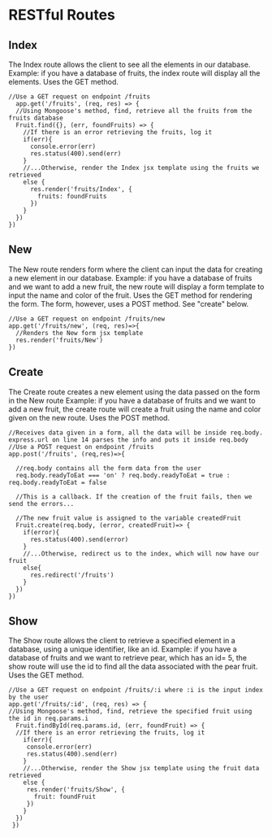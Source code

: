# RESTful Routes
## Index 
The Index route allows the client to see all the elements in our database. Example: if you have a database of fruits, the index route will display all the elements.
Uses the GET method.
  ```
  //Use a GET request on endpoint /fruits
    app.get('/fruits', (req, res) => {
    //Using Mongoose's method, find, retrieve all the fruits from the fruits database
    Fruit.find({}, (err, foundFruits) => {
      //If there is an error retrieving the fruits, log it
      if(err){
        console.error(err)
        res.status(400).send(err)
      } 
      //...Otherwise, render the Index jsx template using the fruits we retrieved
      else {
        res.render('fruits/Index', {
          fruits: foundFruits
        })
      }
    })
  })
  ```

## New
The New route renders form where the client can input the data for creating a new element in our database. Example: if you have a database of fruits and we want to add a new fruit, the new route will display a form template to input the name and color of the fruit.
Uses the GET method for rendering the form. The form, however, uses a POST method. See "create" below.
```
//Use a GET request on endpoint /fruits/new
app.get('/fruits/new', (req, res)=>{
  //Renders the New form jsx template
  res.render('fruits/New')
})
```

## Create
The Create route creates a new element using the data passed on the form in the New route  Example: if you have a database of fruits and we want to add a new fruit, the create route will create a fruit using the name and color given on the new route.
Uses the POST method.

```
//Receives data given in a form, all the data will be inside req.body. express.url on line 14 parses the info and puts it inside req.body 
//Use a POST request on endpoint /fruits
app.post('/fruits', (req,res)=>{

  //req.body contains all the form data from the user
  req.body.readyToEat === 'on' ? req.body.readyToEat = true : req.body.readyToEat = false
  
  //This is a callback. If the creation of the fruit fails, then we send the errors...
  
  //The new fruit value is assigned to the variable createdFruit
  Fruit.create(req.body, (error, createdFruit)=> {
    if(error){
      res.status(400).send(error)
    }
    //...Otherwise, redirect us to the index, which will now have our fruit
    else{
      res.redirect('/fruits')
    }
  })
})
```
## Show
The Show route allows the client to retrieve a specified element in a database, using a unique identifier, like an id.  Example: if you have a database of fruits and we want to retrieve pear, which has an id= 5, the show route will use the id to find all the data associated with the pear fruit.
Uses the GET method.
```
//Use a GET request on endpoint /fruits/:i where :i is the input index by the user
app.get('/fruits/:id', (req, res) => {
//Using Mongoose's method, find, retrieve the specified fruit using the id in req.params.i
  Fruit.findById(req.params.id, (err, foundFruit) => {
  //If there is an error retrieving the fruits, log it
    if(err){
     console.error(err)
     res.status(400).send(err)
    } 
    //...Otherwise, render the Show jsx template using the fruit data retrieved
    else {
     res.render('fruits/Show', {
       fruit: foundFruit
     })
    }
  })
 })
```
